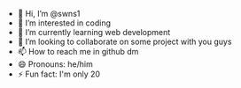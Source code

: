 - 👋 Hi, I’m @swns1
- 👀 I’m interested in coding
- 🌱 I’m currently learning web development 
- 💞️ I’m looking to collaborate on some project with you guys
- 📫 How to reach me in github dm 
- 😄 Pronouns: he/him
- ⚡ Fun fact: I'm only 20

<!---
swns1/swns1 is a ✨ special ✨ repository because its `README.md` (this file) appears on your GitHub profile.
You can click the Preview link to take a look at your changes.
--->
